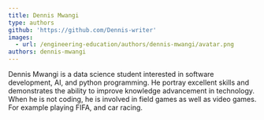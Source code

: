 ```yaml
---
title: Dennis Mwangi
type: authors
github: 'https://github.com/Dennis-writer'
images:
  - url: /engineering-education/authors/dennis-mwangi/avatar.png
authors: dennis-mwangi
---
```

Dennis Mwangi is a data science student interested in software development, AI, and python programming. He portray excellent skills and demonstrates the ability to improve knowledge advancement in technology. When he is not coding, he is involved in field games as well as video games. For example playing FIFA, and car racing.
